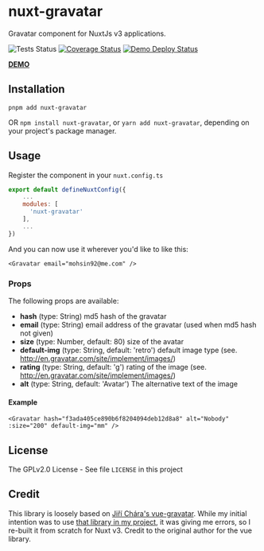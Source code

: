 # nuxt-gravatar

Gravatar component for NuxtJs v3 applications.

![Tests Status](https://github.com/mohsin/nuxt-gravatar/actions/workflows/tests.yml/badge.svg)
[![Coverage Status](https://coveralls.io/repos/github/mohsin/nuxt-gravatar/badge.svg?branch=develop)](https://coveralls.io/github/mohsin/nuxt-gravatar?branch=develop)
[![Demo Deploy Status](https://api.netlify.com/api/v1/badges/43b8cbdc-b0ae-40b0-8399-1cc9ad414831/deploy-status)](https://imoz.in)

**[DEMO](https://imoz.in)**

## Installation

```
pnpm add nuxt-gravatar
```
OR `npm install nuxt-gravatar`, or `yarn add nuxt-gravatar`, depending on your project's package manager.

## Usage

Register the component in your `nuxt.config.ts`

```js
export default defineNuxtConfig({
    ...
    modules: [
      'nuxt-gravatar'
    ],
    ...
})
```

And you can now use it wherever you'd like to like this:

```vue
<Gravatar email="mohsin92@me.com" />
```

### Props

The following props are available:

* **hash** (type: String) md5 hash of the gravatar
* **email** (type: String) email address of the gravatar (used when md5 hash not given)
* **size** (type: Number, default: 80) size of the avatar
* **default-img** (type: String, default: 'retro') default image type (see. http://en.gravatar.com/site/implement/images/)
* **rating** (type: String, default: 'g') rating of the image (see. http://en.gravatar.com/site/implement/images/)
* **alt** (type: String, default: 'Avatar') The alternative text of the image

#### Example

```vue
<Gravatar hash="f3ada405ce890b6f8204094deb12d8a8" alt="Nobody" :size="200" default-img="mm" />
```

## License

The GPLv2.0 License - See file `LICENSE` in this project

## Credit

This library is loosely based on [Jiří Chára's vue-gravatar](https://github.com/JiriChara/vue-gravatar). While my initial intention was to use [that library in my project](https://github.com/mohsin/iMoz-Web/commit/0716e292b617c3bd80b740a48f7d30ab11bf9356), it was giving me errors, so I re-built it from scratch for Nuxt v3. Credit to the original author for the vue library.

